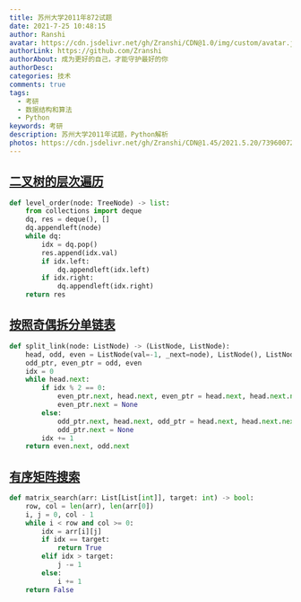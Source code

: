 ```yaml
---
title: 苏州大学2011年872试题
date: 2021-7-25 10:48:15
author: Ranshi
avatar: https://cdn.jsdelivr.net/gh/Zranshi/CDN@1.0/img/custom/avatar.jpg
authorLink: https://github.com/Zranshi
authorAbout: 成为更好的自己，才能守护最好的你
authorDesc:
categories: 技术
comments: true
tags:
  - 考研
  - 数据结构和算法
  - Python
keywords: 考研
description: 苏州大学2011年试题，Python解析
photos: https://cdn.jsdelivr.net/gh/Zranshi/CDN@1.45/2021.5.20/73960072_p0.jpg
---
```


## [二叉树的层次遍历](https://github.com/Zranshi/suda-problem/blob/master/src/2011/1.二叉树的层次遍历/main.py)

```py
def level_order(node: TreeNode) -> list:
    from collections import deque
    dq, res = deque(), []
    dq.appendleft(node)
    while dq:
        idx = dq.pop()
        res.append(idx.val)
        if idx.left:
            dq.appendleft(idx.left)
        if idx.right:
            dq.appendleft(idx.right)
    return res
```

## [按照奇偶拆分单链表](https://github.com/Zranshi/suda-problem/blob/master/src/2011/2.按照奇偶拆分单链表/main.py)

```py
def split_link(node: ListNode) -> (ListNode, ListNode):
    head, odd, even = ListNode(val=-1, _next=node), ListNode(), ListNode()
    odd_ptr, even_ptr = odd, even
    idx = 0
    while head.next:
        if idx % 2 == 0:
            even_ptr.next, head.next, even_ptr = head.next, head.next.next, head.next
            even_ptr.next = None
        else:
            odd_ptr.next, head.next, odd_ptr = head.next, head.next.next, head.next
            odd_ptr.next = None
        idx += 1
    return even.next, odd.next
```

## [有序矩阵搜索](https://github.com/Zranshi/suda-problem/blob/master/src/2011/3.有序矩阵搜索/main.py)

```py
def matrix_search(arr: List[List[int]], target: int) -> bool:
    row, col = len(arr), len(arr[0])
    i, j = 0, col - 1
    while i < row and col >= 0:
        idx = arr[i][j]
        if idx == target:
            return True
        elif idx > target:
            j -= 1
        else:
            i += 1
    return False

```
